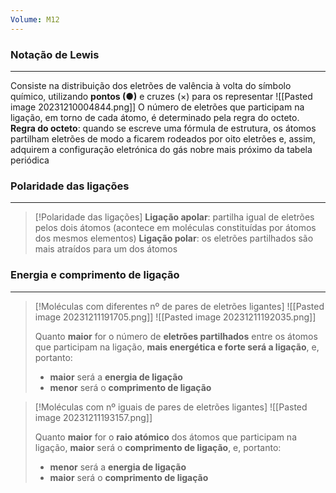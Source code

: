 ```yaml
---
Volume: M12
---
```

### Notação de Lewis
---
Consiste na distribuição dos eletrões de valência à volta do símbolo químico, utilizando **pontos (●)** e cruzes ($\times$) para os representar
![[Pasted image 20231210004844.png]]
O número de eletrões que participam na ligação, em torno de cada átomo, é determinado pela regra do octeto.
**Regra do octeto**: quando se escreve uma fórmula de estrutura, os átomos partilham eletrões de modo a ficarem rodeados por oito eletrões e, assim, adquirem a configuração eletrónica do gás nobre mais próximo da tabela periódica

### Polaridade das ligações
---
>[!Polaridade das ligações]
>**Ligação apolar**: partilha igual de eletrões pelos dois átomos (acontece em moléculas constituídas por átomos dos mesmos elementos)
>**Ligação polar**: os eletrões partilhados são mais atraídos para um dos átomos

### Energia e comprimento de ligação
---
>[!Moléculas com diferentes nº de pares de eletrões ligantes]
>![[Pasted image 20231211191705.png]]
>![[Pasted image 20231211192035.png]]
>
>Quanto **maior** for o número de **eletrões partilhados** entre os átomos que participam na ligação, **mais energética e forte será a ligação**, e, portanto:
>- **maior** será a **energia de ligação**
>- **menor** será o **comprimento de ligação**

>[!Moléculas com nº iguais de pares de eletrões ligantes]
>![[Pasted image 20231211193157.png]]
>
>Quanto **maior** for o **raio atómico** dos átomos que participam na ligação, **maior** será o **comprimento de ligação**, e, portanto:
>- **menor** será a **energia de ligação**
>- **maior** será o **comprimento de ligação**